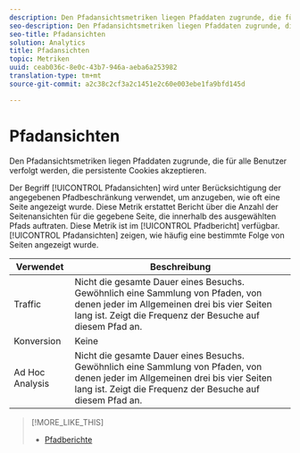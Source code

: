```yaml
---
description: Den Pfadansichtsmetriken liegen Pfaddaten zugrunde, die für alle Benutzer verfolgt werden, die persistente Cookies akzeptieren.
seo-description: Den Pfadansichtsmetriken liegen Pfaddaten zugrunde, die für alle Benutzer verfolgt werden, die persistente Cookies akzeptieren.
seo-title: Pfadansichten
solution: Analytics
title: Pfadansichten
topic: Metriken
uuid: ceab036c-8e0c-43b7-946a-aeba6a253982
translation-type: tm+mt
source-git-commit: a2c38c2cf3a2c1451e2c60e003ebe1fa9bfd145d

---
```



# Pfadansichten

Den Pfadansichtsmetriken liegen Pfaddaten zugrunde, die für alle Benutzer verfolgt werden, die persistente Cookies akzeptieren.

Der Begriff [!UICONTROL Pfadansichten] wird unter Berücksichtigung der angegebenen Pfadbeschränkung verwendet, um anzugeben, wie oft eine Seite angezeigt wurde. Diese Metrik erstattet Bericht über die Anzahl der Seitenansichten für die gegebene Seite, die innerhalb des ausgewählten Pfads auftraten. Diese Metrik ist im [!UICONTROL Pfadbericht] verfügbar. [!UICONTROL Pfadansichten] zeigen, wie häufig eine bestimmte Folge von Seiten angezeigt wurde.

| Verwendet | Beschreibung |
|---|---|
| Traffic | Nicht die gesamte Dauer eines Besuchs. Gewöhnlich eine Sammlung von Pfaden, von denen jeder im Allgemeinen drei bis vier Seiten lang ist. Zeigt die Frequenz der Besuche auf diesem Pfad an. |
| Konversion | Keine |
| Ad Hoc Analysis | Nicht die gesamte Dauer eines Besuchs. Gewöhnlich eine Sammlung von Pfaden, von denen jeder im Allgemeinen drei bis vier Seiten lang ist. Zeigt die Frequenz der Besuche auf diesem Pfad an. |

>[!MORE_LIKE_THIS]
>
>* [Pfadberichte](/help/components/c-variables/dimensionslist/reports-paths.md)

